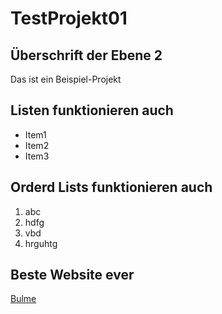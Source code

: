 # TestProjekt01


## Überschrift der Ebene 2 
Das ist ein Beispiel-Projekt

## Listen funktionieren auch

- Item1
- Item2
- Item3

## Orderd Lists funktionieren auch 
1. abc
2. hdfg
3. vbd
4. hrguhtg

## Beste Website ever 
[Bulme](https://www.bulme.at/)